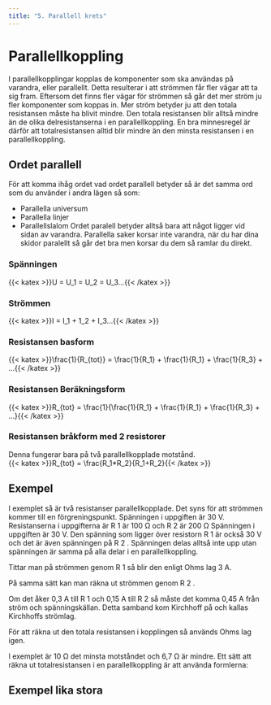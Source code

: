 ```yaml
---
title: "5. Parallell krets"
---
```

# Parallellkoppling

I parallellkopplingar kopplas de komponenter som ska användas på varandra, eller parallellt.
Detta resulterar i att strömmen får fler vägar att ta sig fram. Eftersom det finns fler vägar för strömmen så går det mer ström ju fler komponenter som koppas in. Mer ström betyder ju att den totala resistansen måste ha blivit mindre.
Den totala resistansen blir alltså mindre än de olika delresistanserna i en parallellkoppling. En bra minnesregel är därför att totalresistansen alltid blir mindre än den minsta resistansen i en
parallellkoppling.

## Ordet parallell
För att komma ihåg ordet vad ordet parallell betyder så är det samma ord som du använder i andra lägen så som:
 * Parallella universum
 * Parallella linjer
 * Parallellslalom
Ordet paralell betyder alltså bara att något ligger vid sidan av varandra. Parallella saker korsar inte varandra, när du har dina skidor paralellt så går det bra men korsar du dem så ramlar du direkt.

### Spänningen
{{< katex >}}U = U_1 = U_2 = U_3...{{< /katex >}} 

### Strömmen
{{< katex >}}I = I_1 + 1_2 + I_3...{{< /katex >}}

### Resistansen basform
{{< katex >}}\frac{1}{R_{tot}} = \frac{1}{R_1} + \frac{1}{R_1} + \frac{1}{R_3} + ...{{< /katex >}}

### Resistansen Beräkningsform
{{< katex >}}R_{tot} = \frac{1}{\frac{1}{R_1} + \frac{1}{R_1} + \frac{1}{R_3} + ...}{{< /katex >}}

### Resistansen bråkform med 2 resistorer
Denna fungerar bara på två parallellkopplade motstånd.  
{{< katex >}}R_{tot} = \frac{R_1*R_2}{R_1+R_2}{{< /katex >}}

## Exempel
I exemplet så är två resistanser parallellkopplade. Det syns för att strömmen kommer till en
förgreningspunkt. Spänningen i uppgiften är 30 V.
Resistanserna i uppgifterna är R 1 är 100 Ω och R 2 är 200 Ω
Spänningen i uppgiften är 30 V. Den spänning som
ligger över resistorn R 1 är också 30 V och det är även
spänningen på R 2 . Spänningen delas alltså inte upp
utan spänningen är samma på alla delar i en
parallellkoppling.

Tittar man på strömmen genom R 1 så blir den enligt
Ohms lag 3 A.

På samma sätt kan man räkna ut strömmen genom R 2 .

Om det åker 0,3 A till R 1 och 0,15 A till R 2 så måste det
komma 0,45 A från ström och spänningskällan. Detta
samband kom Kirchhoff på och kallas Kirchhoffs
strömlag.

För att räkna ut den totala resistansen i kopplingen så används Ohms lag igen.

I exemplet är 10 Ω det minsta motståndet och 6,7 Ω är mindre.
Ett sätt att räkna ut totalresistansen i en parallellkoppling är att använda formlerna:

## Exempel lika stora
